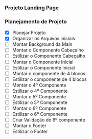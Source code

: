 ### Projeto Landing Page

### Planejamento de Projeto

- [X] Planejar Projeto
- [X] Organizar os Arquivos iniciais
- [ ] Montar Background da Main
- [ ] Montar o Componente Cabeçalho 
- [ ] Estilizar o Componente Cabeçalho 
- [ ] Montar o Componente Inicial 
- [ ] Estilizar o Componente Inicial 
- [ ] Montar o componente de 4 blocos
- [ ] Estilizar o componente de 4 blocos
- [ ] Montar o 4º Componente
- [ ] Estilizar o 4º Componente
- [ ] Montar o 5º Componente
- [ ] Estilizar o 5º Componente
- [ ] Montar o 6º Componente
- [ ] Estilizar o 6º Componente
- [ ] Criar Validação do 6º componente
- [ ] Montar o Footer
- [ ] Estilizar o Footer
